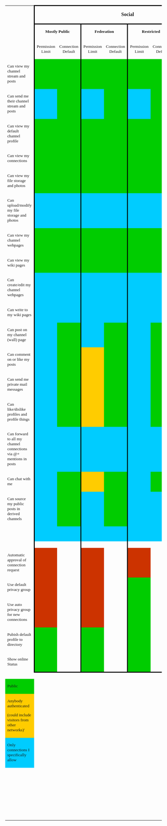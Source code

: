<?xml version="1.0" encoding="UTF-8"?>


<html xmlns="http://www.w3.org/1999/xhtml"><!--This file was converted to xhtml by LibreOffice - see http://cgit.freedesktop.org/libreoffice/core/tree/filter/source/xslt for the code.--><head profile="http://dublincore.org/documents/dcmi-terms/"><meta http-equiv="Content-Type" content="application/xhtml+xml; charset=utf-8"/><title xml:lang="en-US">- no title specified</title><meta name="DCTERMS.title" content="" xml:lang="en-US"/><meta name="DCTERMS.language" content="en-US" scheme="DCTERMS.RFC4646"/><meta name="DCTERMS.source" content="http://xml.openoffice.org/odf2xhtml"/><meta name="DCTERMS.creator" content="Thorsten Schmidt"/><meta name="DCTERMS.issued" content="2018-05-19T15:37:11.683704600" scheme="DCTERMS.W3CDTF"/><meta name="DCTERMS.contributor" content="Thorsten Schmidt"/><meta name="DCTERMS.modified" content="2018-05-27T21:21:01.582168073" scheme="DCTERMS.W3CDTF"/><meta name="DCTERMS.provenance" content="" xml:lang="en-US"/><meta name="DCTERMS.subject" content="," xml:lang="en-US"/><link rel="schema.DC" href="http://purl.org/dc/elements/1.1/" hreflang="en"/><link rel="schema.DCTERMS" href="http://purl.org/dc/terms/" hreflang="en"/><link rel="schema.DCTYPE" href="http://purl.org/dc/dcmitype/" hreflang="en"/><link rel="schema.DCAM" href="http://purl.org/dc/dcam/" hreflang="en"/><style type="text/css">
    @page {  }
    table { border-collapse:collapse; border-spacing:0; empty-cells:show }
    td, th { vertical-align:top; font-size:10pt;}
    h1, h2, h3, h4, h5, h6 { clear:both;}
    ol, ul { margin:0; padding:0;}
    li { list-style: none; margin:0; padding:0;}
    /* "li span.odfLiEnd" - IE 7 issue*/
    li span. { clear: both; line-height:0; width:0; height:0; margin:0; padding:0; }
    span.footnodeNumber { padding-right:1em; }
    span.annotation_style_by_filter { font-size:95%; font-family:Arial; background-color:#fff000;  margin:0; border:0; padding:0;  }
    span.heading_numbering { margin-right: 0.8rem; }* { margin:0;}
    .ta1 { writing-mode:lr-tb; }
    .Default { font-family:Liberation Sans; }
    .ce105 { font-family:Droid Sans; border-bottom-width:NaNcm; border-bottom-style:solid; border-bottom-color:#000000; border-left-style:none; border-right-width:NaNcm; border-right-style:solid; border-right-color:#000000; border-top-style:none; text-align:center ! important; margin-left:0mm; font-size:10pt; }
    .ce106 { font-family:Droid Sans; border-width:NaNcm; border-style:solid; border-color:#000000; vertical-align:middle; text-align:center ! important; margin-left:0mm; font-size:12pt; font-weight:bold; }
    .ce109 { font-family:Droid Sans; border-bottom-style:none; border-left-width:NaNcm; border-left-style:solid; border-left-color:#000000; border-right-style:none; border-top-style:none; text-align:center ! important; margin-left:0mm; font-size:10pt; }
    .ce114 { font-family:Droid Sans; border-bottom-style:none; background-color:#cc3300; border-left-width:NaNcm; border-left-style:solid; border-left-color:#000000; border-right-style:none; border-top-style:none; text-align:center ! important; margin-left:0mm; color:#000000; font-size:10pt; }
    .ce115 { font-family:Droid Sans; border-bottom-style:none; background-color:#00cc00; border-left-width:NaNcm; border-left-style:solid; border-left-color:#000000; border-right-style:none; border-top-style:none; font-size:10pt; font-style:normal; text-shadow:none; text-decoration:none ! important; font-weight:normal; }
    .ce116 { font-family:Droid Sans; border-bottom-width:NaNcm; border-bottom-style:solid; border-bottom-color:#000000; background-color:#00cc00; border-left-width:NaNcm; border-left-style:solid; border-left-color:#000000; border-right-style:none; border-top-style:none; font-size:10pt; font-style:normal; text-shadow:none; text-decoration:none ! important; font-weight:normal; }
    .ce136 { font-family:Droid Sans; border-bottom-style:none; border-left-style:none; border-right-width:NaNcm; border-right-style:solid; border-right-color:#000000; border-top-style:none; text-align:center ! important; margin-left:0mm; font-size:10pt; }
    .ce137 { font-family:Droid Sans; border-bottom-style:none; background-color:#00cc00; border-left-style:none; border-right-width:NaNcm; border-right-style:solid; border-right-color:#000000; border-top-style:none; font-size:10pt; font-style:normal; text-shadow:none; text-decoration:none ! important; font-weight:normal; }
    .ce138 { font-family:Droid Sans; border-bottom-style:none; background-color:#ffcc00; border-left-width:NaNcm; border-left-style:solid; border-left-color:#000000; border-right-style:none; border-top-style:none; font-size:10pt; font-style:normal; text-shadow:none; text-decoration:none ! important; font-weight:normal; }
    .ce152 { font-family:Droid Sans; background-color:#00ccff; border-style:none; text-align:center ! important; margin-left:0mm; font-size:10pt; font-style:normal; text-shadow:none; text-decoration:none ! important; font-weight:normal; }
    .ce174 { font-family:Droid Sans; border-bottom-width:NaNcm; border-bottom-style:solid; border-bottom-color:#000000; background-color:#cc3300; border-left-width:NaNcm; border-left-style:solid; border-left-color:#000000; border-right-style:none; border-top-style:none; text-align:center ! important; margin-left:0mm; color:#000000; font-size:10pt; }
    .ce2 { font-family:Droid Sans; font-size:10pt; }
    .ce25 { font-family:Droid Sans; font-size:10pt; }
    .ce26 { font-family:Droid Sans; font-size:10pt; font-style:normal; text-shadow:none; text-decoration:none ! important; font-weight:normal; }
    .ce27 { font-family:Droid Sans; background-color:#00cc00; font-size:10pt; font-style:normal; text-shadow:none; text-decoration:none ! important; font-weight:normal; }
    .ce28 { font-family:Droid Sans; background-color:#ffcc00; font-size:10pt; font-style:normal; text-shadow:none; text-decoration:none ! important; font-weight:normal; }
    .ce29 { font-family:Droid Sans; background-color:#00ccff; font-size:10pt; font-style:normal; text-shadow:none; text-decoration:none ! important; font-weight:normal; }
    .ce31 { font-family:Droid Sans; border-bottom-style:none; border-left-width:NaNcm; border-left-style:solid; border-left-color:#000000; border-right-width:NaNcm; border-right-style:solid; border-right-color:#000000; border-top-width:NaNcm; border-top-style:solid; border-top-color:#000000; vertical-align:middle; text-align:center ! important; margin-left:0mm; font-size:10pt; font-weight:bold; }
    .ce32 { font-family:Droid Sans; border-bottom-style:none; border-left-width:NaNcm; border-left-style:solid; border-left-color:#000000; border-right-style:none; border-top-style:none; text-align:center ! important; margin-left:0mm; font-size:10pt; }
    .ce34 { font-family:Droid Sans; border-bottom-style:none; background-color:#00ccff; border-left-width:NaNcm; border-left-style:solid; border-left-color:#000000; border-right-style:none; border-top-style:none; text-align:center ! important; margin-left:0mm; font-size:10pt; font-style:normal; text-shadow:none; text-decoration:none ! important; font-weight:normal; }
    .ce42 { font-family:Droid Sans; text-align:center ! important; margin-left:0mm; font-size:10pt; }
    .ce43 { font-family:Droid Sans; border-bottom-style:none; border-left-style:none; border-right-width:NaNcm; border-right-style:solid; border-right-color:#000000; border-top-width:NaNcm; border-top-style:solid; border-top-color:#000000; text-align:center ! important; margin-left:0mm; font-size:12pt; font-weight:bold; }
    .ce44 { font-family:Droid Sans; border-bottom-style:none; border-left-style:none; border-right-width:NaNcm; border-right-style:solid; border-right-color:#000000; border-top-width:NaNcm; border-top-style:solid; border-top-color:#000000; text-align:center ! important; margin-left:0mm; font-size:10pt; font-weight:bold; }
    .ce45 { font-family:Droid Sans; border-bottom-style:none; border-left-style:none; border-right-width:NaNcm; border-right-style:solid; border-right-color:#000000; border-top-style:none; text-align:center ! important; margin-left:0mm; font-size:10pt; }
    .ce48 { font-family:Droid Sans; border-bottom-style:none; background-color:transparent; border-left-style:none; border-right-width:NaNcm; border-right-style:solid; border-right-color:#000000; border-top-style:none; text-align:center ! important; margin-left:0mm; color:#000000; font-size:10pt; }
    .ce49 { font-family:Droid Sans; border-bottom-width:NaNcm; border-bottom-style:solid; border-bottom-color:#000000; background-color:transparent; border-left-style:none; border-right-width:NaNcm; border-right-style:solid; border-right-color:#000000; border-top-style:none; text-align:center ! important; margin-left:0mm; color:#000000; font-size:10pt; }
    .ce50 { font-family:Droid Sans; vertical-align:middle; text-align:center ! important; margin-left:0mm; font-size:12pt; font-weight:bold; }
    .ce57 { font-family:Droid Sans; text-align:center ! important; margin-left:0mm; font-size:12pt; font-weight:bold; }
    .co1 { width:86.87mm; }
    .co2 { width:20mm; }
    .co3 { width:22.58mm; }
    .ro1 { height:5.29mm; }
    .ro2 { height:4.52mm; }
    .ro3 { height:4.8mm; }
    .ro4 { height:5.56mm; }
    .ro5 { height:9.14mm; }
    .ro6 { height:8.47mm; }
    /* ODF styles with no properties representable as CSS */
     { }
    </style></head><body dir="ltr"><table border="0" cellspacing="0" cellpadding="0" class="ta1"><colgroup><col width="380"/><col width="87"/><col width="87"/><col width="87"/><col width="87"/><col width="87"/><col width="87"/><col width="87"/><col width="87"/><col width="87"/><col width="87"/><col width="87"/><col width="87"/><col width="87"/><col width="87"/><col width="87"/><col width="87"/><col width="87"/><col width="87"/><col width="87"/><col width="87"/><col width="87"/><col width="87"/><col width="99"/></colgroup><tr class="ro1"><td style="text-align:left;width:86.87mm; " class="ce25"> </td><td colspan="8" style="text-align:left;width:20mm; " class="ce106"><p>Social</p></td><td colspan="6" style="text-align:left;width:20mm; " class="ce106"><p>Forum</p></td><td colspan="4" style="text-align:left;width:20mm; " class="ce106"><p>Feed</p></td><td colspan="4" style="text-align:left;width:20mm; " class="ce106"><p>Special</p></td><td style="text-align:left;width:22.58mm; " class="ce25"> </td></tr><tr class="ro2"><td style="text-align:left;width:86.87mm; " class="ce25"> </td><td colspan="2" style="text-align:left;width:20mm; " class="ce31"><p>Mostly Public</p></td><td colspan="2" style="text-align:left;width:20mm; " class="ce31"><p>Federation</p></td><td colspan="2" style="text-align:left;width:20mm; " class="ce31"><p>Restricted</p></td><td colspan="2" style="text-align:left;width:20mm; " class="ce31"><p>Private</p></td><td colspan="2" style="text-align:left;width:20mm; " class="ce31"><p>Mostly Public</p></td><td colspan="2" style="text-align:left;width:20mm; " class="ce31"><p>Restricted</p></td><td colspan="2" style="text-align:left;width:20mm; " class="ce31"><p>Private</p></td><td colspan="2" style="text-align:left;width:20mm; " class="ce31"><p>Public</p></td><td colspan="2" style="text-align:left;width:20mm; " class="ce31"><p>Restricted</p></td><td colspan="2" style="text-align:left;width:20mm; " class="ce31"><p>Celebrity/Soapbox</p></td><td colspan="2" style="text-align:left;width:20mm; " class="ce31"><p>Group Repository</p></td><td style="text-align:left;width:22.58mm; " class="ce25"> </td></tr><tr class="ro2"><td style="text-align:left;width:86.87mm; " class="ce2"> </td><td style="text-align:left;width:20mm; " class="ce109"><p>Permission Limit</p></td><td style="text-align:left;width:20mm; " class="ce136"><p>Connection Default</p></td><td style="text-align:left;width:20mm; " class="ce109"><p>Permission Limit</p></td><td style="text-align:left;width:20mm; " class="ce136"><p>Connection Default</p></td><td style="text-align:left;width:20mm; " class="ce109"><p>Permission Limit</p></td><td style="text-align:left;width:20mm; " class="ce136"><p>Connection Default</p></td><td style="text-align:left;width:20mm; " class="ce109"><p>Permission Limit</p></td><td style="text-align:left;width:20mm; " class="ce136"><p>Connection Default</p></td><td style="text-align:left;width:20mm; " class="ce109"><p>Permission Limit</p></td><td style="text-align:left;width:20mm; " class="ce136"><p>Connection Default</p></td><td style="text-align:left;width:20mm; " class="ce109"><p>Permission Limit</p></td><td style="text-align:left;width:20mm; " class="ce136"><p>Connection Default</p></td><td style="text-align:left;width:20mm; " class="ce109"><p>Permission Limit</p></td><td style="text-align:left;width:20mm; " class="ce136"><p>Connection Default</p></td><td style="text-align:left;width:20mm; " class="ce109"><p>Permission Limit</p></td><td style="text-align:left;width:20mm; " class="ce136"><p>Connection Default</p></td><td style="text-align:left;width:20mm; " class="ce109"><p>Permission Limit</p></td><td style="text-align:left;width:20mm; " class="ce136"><p>Connection Default</p></td><td style="text-align:left;width:20mm; " class="ce109"><p>Permission Limit</p></td><td style="text-align:left;width:20mm; " class="ce136"><p>Connection Default</p></td><td style="text-align:left;width:20mm; " class="ce109"><p>Permission Limit</p></td><td style="text-align:left;width:20mm; " class="ce136"><p>Connection Default</p></td><td style="text-align:left;width:22.58mm; " class="ce2"> </td></tr><tr class="ro2"><td style="text-align:left;width:86.87mm; " class="ce26"><p>Can view my channel stream and posts</p></td><td style="text-align:left;width:20mm; " class="ce115"> </td><td style="text-align:left;width:20mm; " class="ce137"> </td><td style="text-align:left;width:20mm; " class="ce115"> </td><td style="text-align:left;width:20mm; " class="ce137"> </td><td style="text-align:left;width:20mm; " class="ce115"> </td><td style="text-align:left;width:20mm; " class="ce137"> </td><td style="text-align:left;width:20mm; " class="ce115"> </td><td style="text-align:left;width:20mm; " class="ce137"> </td><td style="text-align:left;width:20mm; " class="ce115"> </td><td style="text-align:left;width:20mm; " class="ce137"> </td><td style="text-align:left;width:20mm; " class="ce115"> </td><td style="text-align:left;width:20mm; " class="ce137"> </td><td style="text-align:left;width:20mm; " class="ce115"> </td><td style="text-align:left;width:20mm; " class="ce137"> </td><td style="text-align:left;width:20mm; " class="ce115"> </td><td style="text-align:left;width:20mm; " class="ce137"> </td><td style="text-align:left;width:20mm; " class="ce115"> </td><td style="text-align:left;width:20mm; " class="ce137"> </td><td style="text-align:left;width:20mm; " class="ce115"> </td><td style="text-align:left;width:20mm; " class="ce137"> </td><td style="text-align:left;width:20mm; " class="ce115"> </td><td style="text-align:left;width:20mm; " class="ce137"> </td><td style="text-align:left;width:22.58mm; " class="ce25"> </td></tr><tr class="ro3"><td style="text-align:left;width:86.87mm; " class="ce26"><p>Can send me their channel stream and posts</p></td><td style="text-align:left;width:20mm; " class="ce34"> </td><td style="text-align:left;width:20mm; " class="ce137"> </td><td style="text-align:left;width:20mm; " class="ce34"> </td><td style="text-align:left;width:20mm; " class="ce137"> </td><td style="text-align:left;width:20mm; " class="ce34"> </td><td style="text-align:left;width:20mm; " class="ce137"> </td><td style="text-align:left;width:20mm; " class="ce34"> </td><td style="text-align:left;width:20mm; " class="ce137"> </td><td style="text-align:left;width:20mm; " class="ce34"> </td><td style="text-align:left;width:20mm; " class="ce152"> </td><td style="text-align:left;width:20mm; " class="ce34"> </td><td style="text-align:left;width:20mm; " class="ce152"> </td><td style="text-align:left;width:20mm; " class="ce34"> </td><td style="text-align:left;width:20mm; " class="ce152"> </td><td style="text-align:left;width:20mm; " class="ce34"> </td><td style="text-align:left;width:20mm; " class="ce137"> </td><td style="text-align:left;width:20mm; " class="ce34"> </td><td style="text-align:left;width:20mm; " class="ce137"> </td><td style="text-align:left;width:20mm; " class="ce34"> </td><td style="text-align:left;width:20mm; " class="ce152"> </td><td style="text-align:left;width:20mm; " class="ce34"> </td><td style="text-align:left;width:20mm; " class="ce152"> </td><td style="text-align:left;width:22.58mm; " class="ce25"> </td></tr><tr class="ro3"><td style="text-align:left;width:86.87mm; " class="ce26"><p>Can view my default channel profile</p></td><td style="text-align:left;width:20mm; " class="ce115"> </td><td style="text-align:left;width:20mm; " class="ce137"> </td><td style="text-align:left;width:20mm; " class="ce115"> </td><td style="text-align:left;width:20mm; " class="ce137"> </td><td style="text-align:left;width:20mm; " class="ce115"> </td><td style="text-align:left;width:20mm; " class="ce137"> </td><td style="text-align:left;width:20mm; " class="ce115"> </td><td style="text-align:left;width:20mm; " class="ce137"> </td><td style="text-align:left;width:20mm; " class="ce115"> </td><td style="text-align:left;width:20mm; " class="ce137"> </td><td style="text-align:left;width:20mm; " class="ce115"> </td><td style="text-align:left;width:20mm; " class="ce137"> </td><td style="text-align:left;width:20mm; " class="ce34"> </td><td style="text-align:left;width:20mm; " class="ce137"> </td><td style="text-align:left;width:20mm; " class="ce115"> </td><td style="text-align:left;width:20mm; " class="ce137"> </td><td style="text-align:left;width:20mm; " class="ce115"> </td><td style="text-align:left;width:20mm; " class="ce137"> </td><td style="text-align:left;width:20mm; " class="ce115"> </td><td style="text-align:left;width:20mm; " class="ce137"> </td><td style="text-align:left;width:20mm; " class="ce115"> </td><td style="text-align:left;width:20mm; " class="ce137"> </td><td style="text-align:left;width:22.58mm; " class="ce25"> </td></tr><tr class="ro3"><td style="text-align:left;width:86.87mm; " class="ce26"><p>Can view my connections</p></td><td style="text-align:left;width:20mm; " class="ce115"> </td><td style="text-align:left;width:20mm; " class="ce137"> </td><td style="text-align:left;width:20mm; " class="ce115"> </td><td style="text-align:left;width:20mm; " class="ce137"> </td><td style="text-align:left;width:20mm; " class="ce115"> </td><td style="text-align:left;width:20mm; " class="ce137"> </td><td style="text-align:left;width:20mm; " class="ce34"> </td><td style="text-align:left;width:20mm; " class="ce137"> </td><td style="text-align:left;width:20mm; " class="ce115"> </td><td style="text-align:left;width:20mm; " class="ce137"> </td><td style="text-align:left;width:20mm; " class="ce115"> </td><td style="text-align:left;width:20mm; " class="ce137"> </td><td style="text-align:left;width:20mm; " class="ce34"> </td><td style="text-align:left;width:20mm; " class="ce137"> </td><td style="text-align:left;width:20mm; " class="ce115"> </td><td style="text-align:left;width:20mm; " class="ce137"> </td><td style="text-align:left;width:20mm; " class="ce115"> </td><td style="text-align:left;width:20mm; " class="ce137"> </td><td style="text-align:left;width:20mm; " class="ce115"> </td><td style="text-align:left;width:20mm; " class="ce137"> </td><td style="text-align:left;width:20mm; " class="ce115"> </td><td style="text-align:left;width:20mm; " class="ce137"> </td><td style="text-align:left;width:22.58mm; " class="ce25"> </td></tr><tr class="ro3"><td style="text-align:left;width:86.87mm; " class="ce26"><p>Can view my file storage and photos</p></td><td style="text-align:left;width:20mm; " class="ce115"> </td><td style="text-align:left;width:20mm; " class="ce137"> </td><td style="text-align:left;width:20mm; " class="ce115"> </td><td style="text-align:left;width:20mm; " class="ce137"> </td><td style="text-align:left;width:20mm; " class="ce115"> </td><td style="text-align:left;width:20mm; " class="ce137"> </td><td style="text-align:left;width:20mm; " class="ce34"> </td><td style="text-align:left;width:20mm; " class="ce137"> </td><td style="text-align:left;width:20mm; " class="ce115"> </td><td style="text-align:left;width:20mm; " class="ce137"> </td><td style="text-align:left;width:20mm; " class="ce115"> </td><td style="text-align:left;width:20mm; " class="ce137"> </td><td style="text-align:left;width:20mm; " class="ce34"> </td><td style="text-align:left;width:20mm; " class="ce137"> </td><td style="text-align:left;width:20mm; " class="ce115"> </td><td style="text-align:left;width:20mm; " class="ce137"> </td><td style="text-align:left;width:20mm; " class="ce115"> </td><td style="text-align:left;width:20mm; " class="ce137"> </td><td style="text-align:left;width:20mm; " class="ce115"> </td><td style="text-align:left;width:20mm; " class="ce137"> </td><td style="text-align:left;width:20mm; " class="ce115"> </td><td style="text-align:left;width:20mm; " class="ce137"> </td><td style="text-align:left;width:22.58mm; " class="ce25"> </td></tr><tr class="ro3"><td style="text-align:left;width:86.87mm; " class="ce26"><p>Can upload/modify my file storage and photos</p></td><td style="text-align:left;width:20mm; " class="ce34"> </td><td style="text-align:left;width:20mm; " class="ce152"> </td><td style="text-align:left;width:20mm; " class="ce34"> </td><td style="text-align:left;width:20mm; " class="ce152"> </td><td style="text-align:left;width:20mm; " class="ce34"> </td><td style="text-align:left;width:20mm; " class="ce152"> </td><td style="text-align:left;width:20mm; " class="ce34"> </td><td style="text-align:left;width:20mm; " class="ce152"> </td><td style="text-align:left;width:20mm; " class="ce34"> </td><td style="text-align:left;width:20mm; " class="ce152"> </td><td style="text-align:left;width:20mm; " class="ce34"> </td><td style="text-align:left;width:20mm; " class="ce152"> </td><td style="text-align:left;width:20mm; " class="ce34"> </td><td style="text-align:left;width:20mm; " class="ce137"> </td><td style="text-align:left;width:20mm; " class="ce34"> </td><td style="text-align:left;width:20mm; " class="ce152"> </td><td style="text-align:left;width:20mm; " class="ce34"> </td><td style="text-align:left;width:20mm; " class="ce152"> </td><td style="text-align:left;width:20mm; " class="ce34"> </td><td style="text-align:left;width:20mm; " class="ce152"> </td><td style="text-align:left;width:20mm; " class="ce34"> </td><td style="text-align:left;width:20mm; " class="ce152"> </td><td style="text-align:left;width:22.58mm; " class="ce25"> </td></tr><tr class="ro3"><td style="text-align:left;width:86.87mm; " class="ce26"><p>Can view my channel webpages</p></td><td style="text-align:left;width:20mm; " class="ce115"> </td><td style="text-align:left;width:20mm; " class="ce137"> </td><td style="text-align:left;width:20mm; " class="ce115"> </td><td style="text-align:left;width:20mm; " class="ce137"> </td><td style="text-align:left;width:20mm; " class="ce115"> </td><td style="text-align:left;width:20mm; " class="ce137"> </td><td style="text-align:left;width:20mm; " class="ce115"> </td><td style="text-align:left;width:20mm; " class="ce137"> </td><td style="text-align:left;width:20mm; " class="ce115"> </td><td style="text-align:left;width:20mm; " class="ce137"> </td><td style="text-align:left;width:20mm; " class="ce115"> </td><td style="text-align:left;width:20mm; " class="ce137"> </td><td style="text-align:left;width:20mm; " class="ce34"> </td><td style="text-align:left;width:20mm; " class="ce137"> </td><td style="text-align:left;width:20mm; " class="ce115"> </td><td style="text-align:left;width:20mm; " class="ce137"> </td><td style="text-align:left;width:20mm; " class="ce115"> </td><td style="text-align:left;width:20mm; " class="ce137"> </td><td style="text-align:left;width:20mm; " class="ce115"> </td><td style="text-align:left;width:20mm; " class="ce137"> </td><td style="text-align:left;width:20mm; " class="ce115"> </td><td style="text-align:left;width:20mm; " class="ce137"> </td><td style="text-align:left;width:22.58mm; " class="ce25"> </td></tr><tr class="ro3"><td style="text-align:left;width:86.87mm; " class="ce26"><p>Can view my wiki pages</p></td><td style="text-align:left;width:20mm; " class="ce115"> </td><td style="text-align:left;width:20mm; " class="ce137"> </td><td style="text-align:left;width:20mm; " class="ce115"> </td><td style="text-align:left;width:20mm; " class="ce137"> </td><td style="text-align:left;width:20mm; " class="ce115"> </td><td style="text-align:left;width:20mm; " class="ce137"> </td><td style="text-align:left;width:20mm; " class="ce115"> </td><td style="text-align:left;width:20mm; " class="ce137"> </td><td style="text-align:left;width:20mm; " class="ce115"> </td><td style="text-align:left;width:20mm; " class="ce137"> </td><td style="text-align:left;width:20mm; " class="ce115"> </td><td style="text-align:left;width:20mm; " class="ce137"> </td><td style="text-align:left;width:20mm; " class="ce34"> </td><td style="text-align:left;width:20mm; " class="ce137"> </td><td style="text-align:left;width:20mm; " class="ce115"> </td><td style="text-align:left;width:20mm; " class="ce137"> </td><td style="text-align:left;width:20mm; " class="ce115"> </td><td style="text-align:left;width:20mm; " class="ce137"> </td><td style="text-align:left;width:20mm; " class="ce115"> </td><td style="text-align:left;width:20mm; " class="ce137"> </td><td style="text-align:left;width:20mm; " class="ce115"> </td><td style="text-align:left;width:20mm; " class="ce137"> </td><td style="text-align:left;width:22.58mm; " class="ce25"> </td></tr><tr class="ro3"><td style="text-align:left;width:86.87mm; " class="ce26"><p>Can create/edit my channel webpages</p></td><td style="text-align:left;width:20mm; " class="ce34"> </td><td style="text-align:left;width:20mm; " class="ce152"> </td><td style="text-align:left;width:20mm; " class="ce34"> </td><td style="text-align:left;width:20mm; " class="ce152"> </td><td style="text-align:left;width:20mm; " class="ce34"> </td><td style="text-align:left;width:20mm; " class="ce152"> </td><td style="text-align:left;width:20mm; " class="ce34"> </td><td style="text-align:left;width:20mm; " class="ce152"> </td><td style="text-align:left;width:20mm; " class="ce34"> </td><td style="text-align:left;width:20mm; " class="ce152"> </td><td style="text-align:left;width:20mm; " class="ce34"> </td><td style="text-align:left;width:20mm; " class="ce152"> </td><td style="text-align:left;width:20mm; " class="ce34"> </td><td style="text-align:left;width:20mm; " class="ce152"> </td><td style="text-align:left;width:20mm; " class="ce34"> </td><td style="text-align:left;width:20mm; " class="ce152"> </td><td style="text-align:left;width:20mm; " class="ce34"> </td><td style="text-align:left;width:20mm; " class="ce152"> </td><td style="text-align:left;width:20mm; " class="ce34"> </td><td style="text-align:left;width:20mm; " class="ce152"> </td><td style="text-align:left;width:20mm; " class="ce34"> </td><td style="text-align:left;width:20mm; " class="ce137"> </td><td style="text-align:left;width:22.58mm; " class="ce25"> </td></tr><tr class="ro3"><td style="text-align:left;width:86.87mm; " class="ce26"><p>Can write to my wiki pages</p></td><td style="text-align:left;width:20mm; " class="ce34"> </td><td style="text-align:left;width:20mm; " class="ce152"> </td><td style="text-align:left;width:20mm; " class="ce34"> </td><td style="text-align:left;width:20mm; " class="ce152"> </td><td style="text-align:left;width:20mm; " class="ce34"> </td><td style="text-align:left;width:20mm; " class="ce152"> </td><td style="text-align:left;width:20mm; " class="ce34"> </td><td style="text-align:left;width:20mm; " class="ce152"> </td><td style="text-align:left;width:20mm; " class="ce34"> </td><td style="text-align:left;width:20mm; " class="ce152"> </td><td style="text-align:left;width:20mm; " class="ce34"> </td><td style="text-align:left;width:20mm; " class="ce152"> </td><td style="text-align:left;width:20mm; " class="ce34"> </td><td style="text-align:left;width:20mm; " class="ce152"> </td><td style="text-align:left;width:20mm; " class="ce34"> </td><td style="text-align:left;width:20mm; " class="ce152"> </td><td style="text-align:left;width:20mm; " class="ce34"> </td><td style="text-align:left;width:20mm; " class="ce152"> </td><td style="text-align:left;width:20mm; " class="ce34"> </td><td style="text-align:left;width:20mm; " class="ce152"> </td><td style="text-align:left;width:20mm; " class="ce34"> </td><td style="text-align:left;width:20mm; " class="ce137"> </td><td style="text-align:left;width:22.58mm; " class="ce25"> </td></tr><tr class="ro3"><td style="text-align:left;width:86.87mm; " class="ce26"><p>Can post on my channel (wall) page</p></td><td style="text-align:left;width:20mm; " class="ce34"> </td><td style="text-align:left;width:20mm; " class="ce137"> </td><td style="text-align:left;width:20mm; " class="ce34"> </td><td style="text-align:left;width:20mm; " class="ce137"> </td><td style="text-align:left;width:20mm; " class="ce34"> </td><td style="text-align:left;width:20mm; " class="ce137"> </td><td style="text-align:left;width:20mm; " class="ce34"> </td><td style="text-align:left;width:20mm; " class="ce137"> </td><td style="text-align:left;width:20mm; " class="ce34"> </td><td style="text-align:left;width:20mm; " class="ce137"> </td><td style="text-align:left;width:20mm; " class="ce34"> </td><td style="text-align:left;width:20mm; " class="ce137"> </td><td style="text-align:left;width:20mm; " class="ce34"> </td><td style="text-align:left;width:20mm; " class="ce137"> </td><td style="text-align:left;width:20mm; " class="ce34"> </td><td style="text-align:left;width:20mm; " class="ce137"> </td><td style="text-align:left;width:20mm; " class="ce34"> </td><td style="text-align:left;width:20mm; " class="ce137"> </td><td style="text-align:left;width:20mm; " class="ce34"> </td><td style="text-align:left;width:20mm; " class="ce152"> </td><td style="text-align:left;width:20mm; " class="ce34"> </td><td style="text-align:left;width:20mm; " class="ce137"> </td><td style="text-align:left;width:22.58mm; " class="ce25"> </td></tr><tr class="ro4"><td style="text-align:left;width:86.87mm; " class="ce26"><p>Can comment on or like my posts</p></td><td style="text-align:left;width:20mm; " class="ce34"> </td><td style="text-align:left;width:20mm; " class="ce137"> </td><td style="text-align:left;width:20mm; " class="ce138"> </td><td style="text-align:left;width:20mm; " class="ce137"> </td><td style="text-align:left;width:20mm; " class="ce34"> </td><td style="text-align:left;width:20mm; " class="ce137"> </td><td style="text-align:left;width:20mm; " class="ce34"> </td><td style="text-align:left;width:20mm; " class="ce137"> </td><td style="text-align:left;width:20mm; " class="ce34"> </td><td style="text-align:left;width:20mm; " class="ce137"> </td><td style="text-align:left;width:20mm; " class="ce34"> </td><td style="text-align:left;width:20mm; " class="ce137"> </td><td style="text-align:left;width:20mm; " class="ce34"> </td><td style="text-align:left;width:20mm; " class="ce137"> </td><td style="text-align:left;width:20mm; " class="ce34"> </td><td style="text-align:left;width:20mm; " class="ce137"> </td><td style="text-align:left;width:20mm; " class="ce34"> </td><td style="text-align:left;width:20mm; " class="ce137"> </td><td style="text-align:left;width:20mm; " class="ce34"> </td><td style="text-align:left;width:20mm; " class="ce152"> </td><td style="text-align:left;width:20mm; " class="ce34"> </td><td style="text-align:left;width:20mm; " class="ce137"> </td><td style="text-align:left;width:22.58mm; " class="ce25"> </td></tr><tr class="ro3"><td style="text-align:left;width:86.87mm; " class="ce26"><p>Can send me private mail messages</p></td><td style="text-align:left;width:20mm; " class="ce34"> </td><td style="text-align:left;width:20mm; " class="ce137"> </td><td style="text-align:left;width:20mm; " class="ce138"> </td><td style="text-align:left;width:20mm; " class="ce137"> </td><td style="text-align:left;width:20mm; " class="ce34"> </td><td style="text-align:left;width:20mm; " class="ce137"> </td><td style="text-align:left;width:20mm; " class="ce34"> </td><td style="text-align:left;width:20mm; " class="ce137"> </td><td style="text-align:left;width:20mm; " class="ce34"> </td><td style="text-align:left;width:20mm; " class="ce137"> </td><td style="text-align:left;width:20mm; " class="ce34"> </td><td style="text-align:left;width:20mm; " class="ce137"> </td><td style="text-align:left;width:20mm; " class="ce34"> </td><td style="text-align:left;width:20mm; " class="ce137"> </td><td style="text-align:left;width:20mm; " class="ce34"> </td><td style="text-align:left;width:20mm; " class="ce137"> </td><td style="text-align:left;width:20mm; " class="ce34"> </td><td style="text-align:left;width:20mm; " class="ce137"> </td><td style="text-align:left;width:20mm; " class="ce34"> </td><td style="text-align:left;width:20mm; " class="ce152"> </td><td style="text-align:left;width:20mm; " class="ce34"> </td><td style="text-align:left;width:20mm; " class="ce137"> </td><td style="text-align:left;width:22.58mm; " class="ce25"> </td></tr><tr class="ro3"><td style="text-align:left;width:86.87mm; " class="ce26"><p>Can like/dislike profiles and profile things</p></td><td style="text-align:left;width:20mm; " class="ce34"> </td><td style="text-align:left;width:20mm; " class="ce137"> </td><td style="text-align:left;width:20mm; " class="ce138"> </td><td style="text-align:left;width:20mm; " class="ce137"> </td><td style="text-align:left;width:20mm; " class="ce34"> </td><td style="text-align:left;width:20mm; " class="ce137"> </td><td style="text-align:left;width:20mm; " class="ce34"> </td><td style="text-align:left;width:20mm; " class="ce137"> </td><td style="text-align:left;width:20mm; " class="ce34"> </td><td style="text-align:left;width:20mm; " class="ce137"> </td><td style="text-align:left;width:20mm; " class="ce34"> </td><td style="text-align:left;width:20mm; " class="ce137"> </td><td style="text-align:left;width:20mm; " class="ce34"> </td><td style="text-align:left;width:20mm; " class="ce137"> </td><td style="text-align:left;width:20mm; " class="ce34"> </td><td style="text-align:left;width:20mm; " class="ce137"> </td><td style="text-align:left;width:20mm; " class="ce34"> </td><td style="text-align:left;width:20mm; " class="ce137"> </td><td style="text-align:left;width:20mm; " class="ce34"> </td><td style="text-align:left;width:20mm; " class="ce137"> </td><td style="text-align:left;width:20mm; " class="ce34"> </td><td style="text-align:left;width:20mm; " class="ce137"> </td><td style="text-align:left;width:22.58mm; " class="ce25"> </td></tr><tr class="ro5"><td style="text-align:left;width:86.87mm; " class="ce26"><p>Can forward to all my channel connections via @+ mentions in posts</p></td><td style="text-align:left;width:20mm; " class="ce34"> </td><td style="text-align:left;width:20mm; " class="ce152"> </td><td style="text-align:left;width:20mm; " class="ce34"> </td><td style="text-align:left;width:20mm; " class="ce152"> </td><td style="text-align:left;width:20mm; " class="ce34"> </td><td style="text-align:left;width:20mm; " class="ce152"> </td><td style="text-align:left;width:20mm; " class="ce34"> </td><td style="text-align:left;width:20mm; " class="ce152"> </td><td style="text-align:left;width:20mm; " class="ce34"> </td><td style="text-align:left;width:20mm; " class="ce137"> </td><td style="text-align:left;width:20mm; " class="ce34"> </td><td style="text-align:left;width:20mm; " class="ce137"> </td><td style="text-align:left;width:20mm; " class="ce34"> </td><td style="text-align:left;width:20mm; " class="ce152"> </td><td style="text-align:left;width:20mm; " class="ce34"> </td><td style="text-align:left;width:20mm; " class="ce152"> </td><td style="text-align:left;width:20mm; " class="ce34"> </td><td style="text-align:left;width:20mm; " class="ce152"> </td><td style="text-align:left;width:20mm; " class="ce34"> </td><td style="text-align:left;width:20mm; " class="ce152"> </td><td style="text-align:left;width:20mm; " class="ce34"> </td><td style="text-align:left;width:20mm; " class="ce137"> </td><td style="text-align:left;width:22.58mm; " class="ce25"> </td></tr><tr class="ro3"><td style="text-align:left;width:86.87mm; " class="ce26"><p>Can chat with me</p></td><td style="text-align:left;width:20mm; " class="ce34"> </td><td style="text-align:left;width:20mm; " class="ce137"> </td><td style="text-align:left;width:20mm; " class="ce138"> </td><td style="text-align:left;width:20mm; " class="ce137"> </td><td style="text-align:left;width:20mm; " class="ce34"> </td><td style="text-align:left;width:20mm; " class="ce137"> </td><td style="text-align:left;width:20mm; " class="ce34"> </td><td style="text-align:left;width:20mm; " class="ce152"> </td><td style="text-align:left;width:20mm; " class="ce34"> </td><td style="text-align:left;width:20mm; " class="ce137"> </td><td style="text-align:left;width:20mm; " class="ce34"> </td><td style="text-align:left;width:20mm; " class="ce137"> </td><td style="text-align:left;width:20mm; " class="ce34"> </td><td style="text-align:left;width:20mm; " class="ce137"> </td><td style="text-align:left;width:20mm; " class="ce34"> </td><td style="text-align:left;width:20mm; " class="ce152"> </td><td style="text-align:left;width:20mm; " class="ce34"> </td><td style="text-align:left;width:20mm; " class="ce152"> </td><td style="text-align:left;width:20mm; " class="ce34"> </td><td style="text-align:left;width:20mm; " class="ce152"> </td><td style="text-align:left;width:20mm; " class="ce34"> </td><td style="text-align:left;width:20mm; " class="ce137"> </td><td style="text-align:left;width:22.58mm; " class="ce25"> </td></tr><tr class="ro3"><td style="text-align:left;width:86.87mm; " class="ce26"><p>Can source my public posts in derived channels</p></td><td style="text-align:left;width:20mm; " class="ce34"> </td><td style="text-align:left;width:20mm; " class="ce137"> </td><td style="text-align:left;width:20mm; " class="ce34"> </td><td style="text-align:left;width:20mm; " class="ce137"> </td><td style="text-align:left;width:20mm; " class="ce34"> </td><td style="text-align:left;width:20mm; " class="ce152"> </td><td style="text-align:left;width:20mm; " class="ce34"> </td><td style="text-align:left;width:20mm; " class="ce152"> </td><td style="text-align:left;width:20mm; " class="ce34"> </td><td style="text-align:left;width:20mm; " class="ce137"> </td><td style="text-align:left;width:20mm; " class="ce34"> </td><td style="text-align:left;width:20mm; " class="ce152"> </td><td style="text-align:left;width:20mm; " class="ce34"> </td><td style="text-align:left;width:20mm; " class="ce152"> </td><td style="text-align:left;width:20mm; " class="ce34"> </td><td style="text-align:left;width:20mm; " class="ce137"> </td><td style="text-align:left;width:20mm; " class="ce34"> </td><td style="text-align:left;width:20mm; " class="ce137"> </td><td style="text-align:left;width:20mm; " class="ce34"> </td><td style="text-align:left;width:20mm; " class="ce137"> </td><td style="text-align:left;width:20mm; " class="ce34"> </td><td style="text-align:left;width:20mm; " class="ce137"> </td><td style="text-align:left;width:22.58mm; " class="ce25"> </td></tr><tr class="ro3"><td style="text-align:left;width:86.87mm; " class="ce26"><p> </p></td><td style="text-align:left;width:20mm; " class="ce34"> </td><td style="text-align:left;width:20mm; " class="ce152"> </td><td style="text-align:left;width:20mm; " class="ce34"> </td><td style="text-align:left;width:20mm; " class="ce152"> </td><td style="text-align:left;width:20mm; " class="ce34"> </td><td style="text-align:left;width:20mm; " class="ce152"> </td><td style="text-align:left;width:20mm; " class="ce34"> </td><td style="text-align:left;width:20mm; " class="ce152"> </td><td style="text-align:left;width:20mm; " class="ce34"> </td><td style="text-align:left;width:20mm; " class="ce152"> </td><td style="text-align:left;width:20mm; " class="ce34"> </td><td style="text-align:left;width:20mm; " class="ce152"> </td><td style="text-align:left;width:20mm; " class="ce34"> </td><td style="text-align:left;width:20mm; " class="ce152"> </td><td style="text-align:left;width:20mm; " class="ce34"> </td><td style="text-align:left;width:20mm; " class="ce152"> </td><td style="text-align:left;width:20mm; " class="ce34"> </td><td style="text-align:left;width:20mm; " class="ce152"> </td><td style="text-align:left;width:20mm; " class="ce34"> </td><td style="text-align:left;width:20mm; " class="ce152"> </td><td style="text-align:left;width:20mm; " class="ce34"> </td><td style="text-align:left;width:20mm; " class="ce152"> </td><td style="text-align:left;width:22.58mm; " class="ce25"> </td></tr><tr class="ro2"><td style="text-align:left;width:86.87mm; " class="ce25"> </td><td style="text-align:left;width:20mm; " class="ce32"> </td><td style="text-align:left;width:20mm; " class="ce45"> </td><td style="text-align:left;width:20mm; " class="ce32"> </td><td style="text-align:left;width:20mm; " class="ce45"> </td><td style="text-align:left;width:20mm; " class="ce32"> </td><td style="text-align:left;width:20mm; " class="ce45"> </td><td style="text-align:left;width:20mm; " class="ce32"> </td><td style="text-align:left;width:20mm; " class="ce45"> </td><td style="text-align:left;width:20mm; " class="ce32"> </td><td style="text-align:left;width:20mm; " class="ce45"> </td><td style="text-align:left;width:20mm; " class="ce32"> </td><td style="text-align:left;width:20mm; " class="ce45"> </td><td style="text-align:left;width:20mm; " class="ce32"> </td><td style="text-align:left;width:20mm; " class="ce45"> </td><td style="text-align:left;width:20mm; " class="ce32"> </td><td style="text-align:left;width:20mm; " class="ce45"> </td><td style="text-align:left;width:20mm; " class="ce32"> </td><td style="text-align:left;width:20mm; " class="ce45"> </td><td style="text-align:left;width:20mm; " class="ce32"> </td><td style="text-align:left;width:20mm; " class="ce45"> </td><td style="text-align:left;width:20mm; " class="ce32"> </td><td style="text-align:left;width:20mm; " class="ce45"> </td><td style="text-align:left;width:22.58mm; " class="ce25"> </td></tr><tr class="ro3"><td style="text-align:left;width:86.87mm; " class="ce26"><p>Automatic approval of connection request</p></td><td style="text-align:left;width:20mm; " class="ce114"> </td><td style="text-align:left;width:20mm; " class="ce48"> </td><td style="text-align:left;width:20mm; " class="ce114"> </td><td style="text-align:left;width:20mm; " class="ce48"> </td><td style="text-align:left;width:20mm; " class="ce114"> </td><td style="text-align:left;width:20mm; " class="ce48"> </td><td style="text-align:left;width:20mm; " class="ce114"> </td><td style="text-align:left;width:20mm; " class="ce48"> </td><td style="text-align:left;width:20mm; " class="ce115"> </td><td style="text-align:left;width:20mm; " class="ce48"> </td><td style="text-align:left;width:20mm; " class="ce114"> </td><td style="text-align:left;width:20mm; " class="ce48"> </td><td style="text-align:left;width:20mm; " class="ce114"> </td><td style="text-align:left;width:20mm; " class="ce48"> </td><td style="text-align:left;width:20mm; " class="ce115"> </td><td style="text-align:left;width:20mm; " class="ce48"> </td><td style="text-align:left;width:20mm; " class="ce114"> </td><td style="text-align:left;width:20mm; " class="ce48"> </td><td style="text-align:left;width:20mm; " class="ce115"> </td><td style="text-align:left;width:20mm; " class="ce48"> </td><td style="text-align:left;width:20mm; " class="ce115"> </td><td style="text-align:left;width:20mm; " class="ce45"> </td><td style="text-align:left;width:22.58mm; " class="ce25"> </td></tr><tr class="ro3"><td style="text-align:left;width:86.87mm; " class="ce26"><p>Use default privacy group</p></td><td style="text-align:left;width:20mm; " class="ce114"> </td><td style="text-align:left;width:20mm; " class="ce48"> </td><td style="text-align:left;width:20mm; " class="ce114"> </td><td style="text-align:left;width:20mm; " class="ce48"> </td><td style="text-align:left;width:20mm; " class="ce115"> </td><td style="text-align:left;width:20mm; " class="ce48"> </td><td style="text-align:left;width:20mm; " class="ce115"> </td><td style="text-align:left;width:20mm; " class="ce48"> </td><td style="text-align:left;width:20mm; " class="ce114"> </td><td style="text-align:left;width:20mm; " class="ce48"> </td><td style="text-align:left;width:20mm; " class="ce115"> </td><td style="text-align:left;width:20mm; " class="ce48"> </td><td style="text-align:left;width:20mm; " class="ce115"> </td><td style="text-align:left;width:20mm; " class="ce48"> </td><td style="text-align:left;width:20mm; " class="ce114"> </td><td style="text-align:left;width:20mm; " class="ce48"> </td><td style="text-align:left;width:20mm; " class="ce115"> </td><td style="text-align:left;width:20mm; " class="ce48"> </td><td style="text-align:left;width:20mm; " class="ce114"> </td><td style="text-align:left;width:20mm; " class="ce48"> </td><td style="text-align:left;width:20mm; " class="ce114"> </td><td style="text-align:left;width:20mm; " class="ce45"> </td><td style="text-align:left;width:22.58mm; " class="ce25"> </td></tr><tr class="ro3"><td style="text-align:left;width:86.87mm; " class="ce26"><p>Use auto privacy group for new connections</p></td><td style="text-align:left;width:20mm; " class="ce114"> </td><td style="text-align:left;width:20mm; " class="ce48"> </td><td style="text-align:left;width:20mm; " class="ce114"> </td><td style="text-align:left;width:20mm; " class="ce48"> </td><td style="text-align:left;width:20mm; " class="ce115"> </td><td style="text-align:left;width:20mm; " class="ce48"> </td><td style="text-align:left;width:20mm; " class="ce115"> </td><td style="text-align:left;width:20mm; " class="ce48"> </td><td style="text-align:left;width:20mm; " class="ce114"> </td><td style="text-align:left;width:20mm; " class="ce48"> </td><td style="text-align:left;width:20mm; " class="ce115"> </td><td style="text-align:left;width:20mm; " class="ce48"> </td><td style="text-align:left;width:20mm; " class="ce115"> </td><td style="text-align:left;width:20mm; " class="ce48"> </td><td style="text-align:left;width:20mm; " class="ce114"> </td><td style="text-align:left;width:20mm; " class="ce48"> </td><td style="text-align:left;width:20mm; " class="ce115"> </td><td style="text-align:left;width:20mm; " class="ce48"> </td><td style="text-align:left;width:20mm; " class="ce114"> </td><td style="text-align:left;width:20mm; " class="ce48"> </td><td style="text-align:left;width:20mm; " class="ce114"> </td><td style="text-align:left;width:20mm; " class="ce45"> </td><td style="text-align:left;width:22.58mm; " class="ce25"> </td></tr><tr class="ro3"><td style="text-align:left;width:86.87mm; " class="ce26"><p>Pubish default profile to directory</p></td><td style="text-align:left;width:20mm; " class="ce115"> </td><td style="text-align:left;width:20mm; " class="ce48"> </td><td style="text-align:left;width:20mm; " class="ce115"> </td><td style="text-align:left;width:20mm; " class="ce48"> </td><td style="text-align:left;width:20mm; " class="ce115"> </td><td style="text-align:left;width:20mm; " class="ce48"> </td><td style="text-align:left;width:20mm; " class="ce114"> </td><td style="text-align:left;width:20mm; " class="ce48"> </td><td style="text-align:left;width:20mm; " class="ce115"> </td><td style="text-align:left;width:20mm; " class="ce48"> </td><td style="text-align:left;width:20mm; " class="ce115"> </td><td style="text-align:left;width:20mm; " class="ce48"> </td><td style="text-align:left;width:20mm; " class="ce114"> </td><td style="text-align:left;width:20mm; " class="ce48"> </td><td style="text-align:left;width:20mm; " class="ce115"> </td><td style="text-align:left;width:20mm; " class="ce48"> </td><td style="text-align:left;width:20mm; " class="ce114"> </td><td style="text-align:left;width:20mm; " class="ce48"> </td><td style="text-align:left;width:20mm; " class="ce115"> </td><td style="text-align:left;width:20mm; " class="ce48"> </td><td style="text-align:left;width:20mm; " class="ce115"> </td><td style="text-align:left;width:20mm; " class="ce45"> </td><td style="text-align:left;width:22.58mm; " class="ce25"> </td></tr><tr class="ro3"><td style="text-align:left;width:86.87mm; " class="ce26"><p>Show online Status</p></td><td style="text-align:left;width:20mm; " class="ce116"> </td><td style="text-align:left;width:20mm; " class="ce49"> </td><td style="text-align:left;width:20mm; " class="ce116"> </td><td style="text-align:left;width:20mm; " class="ce49"> </td><td style="text-align:left;width:20mm; " class="ce116"> </td><td style="text-align:left;width:20mm; " class="ce49"> </td><td style="text-align:left;width:20mm; " class="ce174"> </td><td style="text-align:left;width:20mm; " class="ce49"> </td><td style="text-align:left;width:20mm; " class="ce174"> </td><td style="text-align:left;width:20mm; " class="ce49"> </td><td style="text-align:left;width:20mm; " class="ce174"> </td><td style="text-align:left;width:20mm; " class="ce49"> </td><td style="text-align:left;width:20mm; " class="ce174"> </td><td style="text-align:left;width:20mm; " class="ce49"> </td><td style="text-align:left;width:20mm; " class="ce174"> </td><td style="text-align:left;width:20mm; " class="ce49"> </td><td style="text-align:left;width:20mm; " class="ce174"> </td><td style="text-align:left;width:20mm; " class="ce49"> </td><td style="text-align:left;width:20mm; " class="ce174"> </td><td style="text-align:left;width:20mm; " class="ce49"> </td><td style="text-align:left;width:20mm; " class="ce174"> </td><td style="text-align:left;width:20mm; " class="ce105"> </td><td style="text-align:left;width:22.58mm; " class="ce25"> </td></tr><tr class="ro2"><td style="text-align:left;width:86.87mm; " class="ce25"> </td><td style="text-align:left;width:20mm; " class="ce42"> </td><td style="text-align:left;width:20mm; " class="ce42"> </td><td style="text-align:left;width:20mm; " class="ce42"> </td><td style="text-align:left;width:20mm; " class="ce42"> </td><td style="text-align:left;width:20mm; " class="ce42"> </td><td style="text-align:left;width:20mm; " class="ce42"> </td><td style="text-align:left;width:20mm; " class="ce42"> </td><td style="text-align:left;width:20mm; " class="ce42"> </td><td style="text-align:left;width:20mm; " class="ce42"> </td><td style="text-align:left;width:20mm; " class="ce42"> </td><td style="text-align:left;width:20mm; " class="ce42"> </td><td style="text-align:left;width:20mm; " class="ce42"> </td><td style="text-align:left;width:20mm; " class="ce42"> </td><td style="text-align:left;width:20mm; " class="ce42"> </td><td style="text-align:left;width:20mm; " class="ce42"> </td><td style="text-align:left;width:20mm; " class="ce42"> </td><td style="text-align:left;width:20mm; " class="ce42"> </td><td style="text-align:left;width:20mm; " class="ce42"> </td><td style="text-align:left;width:20mm; " class="ce42"> </td><td style="text-align:left;width:20mm; " class="ce42"> </td><td style="text-align:left;width:20mm; " class="ce42"> </td><td style="text-align:left;width:20mm; " class="ce42"> </td><td style="text-align:left;width:22.58mm; " class="ce25"> </td></tr><tr class="ro2"><td style="text-align:left;width:86.87mm; " class="ce27"><p>Public</p></td><td style="text-align:left;width:20mm; " class="ce42"> </td><td style="text-align:left;width:20mm; " class="ce42"> </td><td style="text-align:left;width:20mm; " class="ce42"> </td><td style="text-align:left;width:20mm; " class="ce42"> </td><td style="text-align:left;width:20mm; " class="ce42"> </td><td style="text-align:left;width:20mm; " class="ce42"> </td><td style="text-align:left;width:20mm; " class="ce42"> </td><td style="text-align:left;width:20mm; " class="ce42"> </td><td style="text-align:left;width:20mm; " class="ce42"> </td><td style="text-align:left;width:20mm; " class="ce42"> </td><td style="text-align:left;width:20mm; " class="ce42"> </td><td style="text-align:left;width:20mm; " class="ce42"> </td><td style="text-align:left;width:20mm; " class="ce42"> </td><td style="text-align:left;width:20mm; " class="ce42"> </td><td style="text-align:left;width:20mm; " class="ce42"> </td><td style="text-align:left;width:20mm; " class="ce42"> </td><td style="text-align:left;width:20mm; " class="ce42"> </td><td style="text-align:left;width:20mm; " class="ce42"> </td><td style="text-align:left;width:20mm; " class="ce42"> </td><td style="text-align:left;width:20mm; " class="ce42"> </td><td style="text-align:left;width:20mm; " class="ce42"> </td><td style="text-align:left;width:20mm; " class="ce42"> </td><td style="text-align:left;width:22.58mm; " class="ce25"> </td></tr><tr class="ro6"><td style="text-align:left;width:86.87mm; " class="ce28"><p>Anybody authenticated</p><p>(could include visitors from other networks)'</p></td><td style="text-align:left;width:20mm; " class="ce42"> </td><td style="text-align:left;width:20mm; " class="ce42"> </td><td style="text-align:left;width:20mm; " class="ce42"> </td><td style="text-align:left;width:20mm; " class="ce42"> </td><td style="text-align:left;width:20mm; " class="ce42"> </td><td style="text-align:left;width:20mm; " class="ce42"> </td><td style="text-align:left;width:20mm; " class="ce42"> </td><td style="text-align:left;width:20mm; " class="ce42"> </td><td style="text-align:left;width:20mm; " class="ce42"> </td><td style="text-align:left;width:20mm; " class="ce42"> </td><td style="text-align:left;width:20mm; " class="ce42"> </td><td style="text-align:left;width:20mm; " class="ce42"> </td><td style="text-align:left;width:20mm; " class="ce42"> </td><td style="text-align:left;width:20mm; " class="ce42"> </td><td style="text-align:left;width:20mm; " class="ce42"> </td><td style="text-align:left;width:20mm; " class="ce42"> </td><td style="text-align:left;width:20mm; " class="ce42"> </td><td style="text-align:left;width:20mm; " class="ce42"> </td><td style="text-align:left;width:20mm; " class="ce42"> </td><td style="text-align:left;width:20mm; " class="ce42"> </td><td style="text-align:left;width:20mm; " class="ce42"> </td><td style="text-align:left;width:20mm; " class="ce42"> </td><td style="text-align:left;width:22.58mm; " class="ce25"> </td></tr><tr class="ro2"><td style="text-align:left;width:86.87mm; " class="ce29"><p>Only connections I specifically allow</p></td><td style="text-align:left;width:20mm; " class="ce42"> </td><td style="text-align:left;width:20mm; " class="ce42"> </td><td style="text-align:left;width:20mm; " class="ce42"> </td><td style="text-align:left;width:20mm; " class="ce42"> </td><td style="text-align:left;width:20mm; " class="ce42"> </td><td style="text-align:left;width:20mm; " class="ce42"> </td><td style="text-align:left;width:20mm; " class="ce42"> </td><td style="text-align:left;width:20mm; " class="ce42"> </td><td style="text-align:left;width:20mm; " class="ce42"> </td><td style="text-align:left;width:20mm; " class="ce42"> </td><td style="text-align:left;width:20mm; " class="ce42"> </td><td style="text-align:left;width:20mm; " class="ce42"> </td><td style="text-align:left;width:20mm; " class="ce42"> </td><td style="text-align:left;width:20mm; " class="ce42"> </td><td style="text-align:left;width:20mm; " class="ce42"> </td><td style="text-align:left;width:20mm; " class="ce42"> </td><td style="text-align:left;width:20mm; " class="ce42"> </td><td style="text-align:left;width:20mm; " class="ce42"> </td><td style="text-align:left;width:20mm; " class="ce42"> </td><td style="text-align:left;width:20mm; " class="ce42"> </td><td style="text-align:left;width:20mm; " class="ce42"> </td><td style="text-align:left;width:20mm; " class="ce42"> </td><td style="text-align:left;width:22.58mm; " class="ce25"> </td></tr><tr class="ro2"><td style="text-align:left;width:86.87mm; " class="ce26"> </td><td style="text-align:left;width:20mm; " class="ce42"> </td><td style="text-align:left;width:20mm; " class="ce42"> </td><td style="text-align:left;width:20mm; " class="ce42"> </td><td style="text-align:left;width:20mm; " class="ce42"> </td><td style="text-align:left;width:20mm; " class="ce42"> </td><td style="text-align:left;width:20mm; " class="ce42"> </td><td style="text-align:left;width:20mm; " class="ce42"> </td><td style="text-align:left;width:20mm; " class="ce42"> </td><td style="text-align:left;width:20mm; " class="ce42"> </td><td style="text-align:left;width:20mm; " class="ce42"> </td><td style="text-align:left;width:20mm; " class="ce42"> </td><td style="text-align:left;width:20mm; " class="ce42"> </td><td style="text-align:left;width:20mm; " class="ce42"> </td><td style="text-align:left;width:20mm; " class="ce42"> </td><td style="text-align:left;width:20mm; " class="ce42"> </td><td style="text-align:left;width:20mm; " class="ce42"> </td><td style="text-align:left;width:20mm; " class="ce42"> </td><td style="text-align:left;width:20mm; " class="ce42"> </td><td style="text-align:left;width:20mm; " class="ce42"> </td><td style="text-align:left;width:20mm; " class="ce42"> </td><td style="text-align:left;width:20mm; " class="ce42"> </td><td style="text-align:left;width:20mm; " class="ce42"> </td><td style="text-align:left;width:22.58mm; " class="ce25"> </td></tr><tr class="ro2"><td style="text-align:left;width:86.87mm; " class="ce26"> </td><td style="text-align:left;width:20mm; " class="ce42"> </td><td style="text-align:left;width:20mm; " class="ce42"> </td><td style="text-align:left;width:20mm; " class="ce42"> </td><td style="text-align:left;width:20mm; " class="ce42"> </td><td style="text-align:left;width:20mm; " class="ce42"> </td><td style="text-align:left;width:20mm; " class="ce42"> </td><td style="text-align:left;width:20mm; " class="ce42"> </td><td style="text-align:left;width:20mm; " class="ce42"> </td><td style="text-align:left;width:20mm; " class="ce42"> </td><td style="text-align:left;width:20mm; " class="ce42"> </td><td style="text-align:left;width:20mm; " class="ce42"> </td><td style="text-align:left;width:20mm; " class="ce42"> </td><td style="text-align:left;width:20mm; " class="ce42"> </td><td style="text-align:left;width:20mm; " class="ce42"> </td><td style="text-align:left;width:20mm; " class="ce42"> </td><td style="text-align:left;width:20mm; " class="ce42"> </td><td style="text-align:left;width:20mm; " class="ce42"> </td><td style="text-align:left;width:20mm; " class="ce42"> </td><td style="text-align:left;width:20mm; " class="ce42"> </td><td style="text-align:left;width:20mm; " class="ce42"> </td><td style="text-align:left;width:20mm; " class="ce42"> </td><td style="text-align:left;width:20mm; " class="ce42"> </td><td style="text-align:left;width:22.58mm; " class="ce25"> </td></tr><tr class="ro2"><td style="text-align:left;width:86.87mm; " class="ce25"> </td><td style="text-align:left;width:20mm; " class="ce42"> </td><td style="text-align:left;width:20mm; " class="Default"> </td><td style="text-align:left;width:20mm; " class="ce42"> </td><td style="text-align:left;width:20mm; " class="ce42"> </td><td style="text-align:left;width:20mm; " class="ce42"> </td><td style="text-align:left;width:20mm; " class="ce42"> </td><td style="text-align:left;width:20mm; " class="ce42"> </td><td style="text-align:left;width:20mm; " class="ce42"> </td><td style="text-align:left;width:20mm; " class="ce42"> </td><td style="text-align:left;width:20mm; " class="ce42"> </td><td style="text-align:left;width:20mm; " class="ce42"> </td><td style="text-align:left;width:20mm; " class="ce42"> </td><td style="text-align:left;width:20mm; " class="ce42"> </td><td style="text-align:left;width:20mm; " class="ce42"> </td><td style="text-align:left;width:20mm; " class="ce42"> </td><td style="text-align:left;width:20mm; " class="ce42"> </td><td style="text-align:left;width:20mm; " class="ce42"> </td><td style="text-align:left;width:20mm; " class="ce42"> </td><td style="text-align:left;width:20mm; " class="ce42"> </td><td style="text-align:left;width:20mm; " class="ce42"> </td><td style="text-align:left;width:20mm; " class="ce42"> </td><td style="text-align:left;width:20mm; " class="ce42"> </td><td style="text-align:left;width:22.58mm; " class="ce25"> </td></tr><tr class="ro2"><td style="text-align:left;width:86.87mm; " class="Default"> </td><td style="text-align:left;width:20mm; " class="ce42"> </td><td style="text-align:left;width:20mm; " class="ce42"> </td><td style="text-align:left;width:20mm; " class="ce42"> </td><td style="text-align:left;width:20mm; " class="ce42"> </td><td style="text-align:left;width:20mm; " class="ce42"> </td><td style="text-align:left;width:20mm; " class="ce42"> </td><td style="text-align:left;width:20mm; " class="ce42"> </td><td style="text-align:left;width:20mm; " class="ce42"> </td><td style="text-align:left;width:20mm; " class="ce42"> </td><td style="text-align:left;width:20mm; " class="ce42"> </td><td style="text-align:left;width:20mm; " class="ce42"> </td><td style="text-align:left;width:20mm; " class="ce42"> </td><td style="text-align:left;width:20mm; " class="ce42"> </td><td style="text-align:left;width:20mm; " class="ce42"> </td><td style="text-align:left;width:20mm; " class="ce42"> </td><td style="text-align:left;width:20mm; " class="ce42"> </td><td style="text-align:left;width:20mm; " class="ce42"> </td><td style="text-align:left;width:20mm; " class="ce42"> </td><td style="text-align:left;width:20mm; " class="ce42"> </td><td style="text-align:left;width:20mm; " class="ce42"> </td><td style="text-align:left;width:20mm; " class="ce42"> </td><td style="text-align:left;width:20mm; " class="ce42"> </td><td style="text-align:left;width:22.58mm; " class="ce25"> </td></tr><tr class="ro2"><td style="text-align:left;width:86.87mm; " class="Default"> </td><td style="text-align:left;width:20mm; " class="ce42"> </td><td style="text-align:left;width:20mm; " class="ce42"> </td><td style="text-align:left;width:20mm; " class="ce42"> </td><td style="text-align:left;width:20mm; " class="ce42"> </td><td style="text-align:left;width:20mm; " class="ce42"> </td><td style="text-align:left;width:20mm; " class="ce42"> </td><td style="text-align:left;width:20mm; " class="ce42"> </td><td style="text-align:left;width:20mm; " class="ce42"> </td><td style="text-align:left;width:20mm; " class="ce42"> </td><td style="text-align:left;width:20mm; " class="ce42"> </td><td style="text-align:left;width:20mm; " class="ce42"> </td><td style="text-align:left;width:20mm; " class="ce42"> </td><td style="text-align:left;width:20mm; " class="ce42"> </td><td style="text-align:left;width:20mm; " class="ce42"> </td><td style="text-align:left;width:20mm; " class="ce42"> </td><td style="text-align:left;width:20mm; " class="ce42"> </td><td style="text-align:left;width:20mm; " class="ce42"> </td><td style="text-align:left;width:20mm; " class="ce42"> </td><td style="text-align:left;width:20mm; " class="ce42"> </td><td style="text-align:left;width:20mm; " class="ce42"> </td><td style="text-align:left;width:20mm; " class="ce42"> </td><td style="text-align:left;width:20mm; " class="ce42"> </td><td style="text-align:left;width:22.58mm; " class="ce25"> </td></tr><tr class="ro2"><td style="text-align:left;width:86.87mm; " class="Default"> </td><td style="text-align:left;width:20mm; " class="ce42"> </td><td style="text-align:left;width:20mm; " class="ce42"> </td><td style="text-align:left;width:20mm; " class="ce42"> </td><td style="text-align:left;width:20mm; " class="ce42"> </td><td style="text-align:left;width:20mm; " class="ce42"> </td><td style="text-align:left;width:20mm; " class="ce42"> </td><td style="text-align:left;width:20mm; " class="ce42"> </td><td style="text-align:left;width:20mm; " class="ce42"> </td><td style="text-align:left;width:20mm; " class="ce42"> </td><td style="text-align:left;width:20mm; " class="ce42"> </td><td style="text-align:left;width:20mm; " class="ce42"> </td><td style="text-align:left;width:20mm; " class="ce42"> </td><td style="text-align:left;width:20mm; " class="ce42"> </td><td style="text-align:left;width:20mm; " class="ce42"> </td><td style="text-align:left;width:20mm; " class="ce42"> </td><td style="text-align:left;width:20mm; " class="ce42"> </td><td style="text-align:left;width:20mm; " class="ce42"> </td><td style="text-align:left;width:20mm; " class="ce42"> </td><td style="text-align:left;width:20mm; " class="ce42"> </td><td style="text-align:left;width:20mm; " class="ce42"> </td><td style="text-align:left;width:20mm; " class="ce42"> </td><td style="text-align:left;width:20mm; " class="ce42"> </td><td style="text-align:left;width:22.58mm; " class="ce25"> </td></tr><tr class="ro2"><td style="text-align:left;width:86.87mm; " class="ce25"> </td><td style="text-align:left;width:20mm; " class="ce42"> </td><td style="text-align:left;width:20mm; " class="ce42"> </td><td style="text-align:left;width:20mm; " class="ce42"> </td><td style="text-align:left;width:20mm; " class="ce42"> </td><td style="text-align:left;width:20mm; " class="ce42"> </td><td style="text-align:left;width:20mm; " class="ce42"> </td><td style="text-align:left;width:20mm; " class="ce42"> </td><td style="text-align:left;width:20mm; " class="ce42"> </td><td style="text-align:left;width:20mm; " class="ce42"> </td><td style="text-align:left;width:20mm; " class="ce42"> </td><td style="text-align:left;width:20mm; " class="ce42"> </td><td style="text-align:left;width:20mm; " class="ce42"> </td><td style="text-align:left;width:20mm; " class="ce42"> </td><td style="text-align:left;width:20mm; " class="ce42"> </td><td style="text-align:left;width:20mm; " class="ce42"> </td><td style="text-align:left;width:20mm; " class="ce42"> </td><td style="text-align:left;width:20mm; " class="ce42"> </td><td style="text-align:left;width:20mm; " class="ce42"> </td><td style="text-align:left;width:20mm; " class="ce42"> </td><td style="text-align:left;width:20mm; " class="ce42"> </td><td style="text-align:left;width:20mm; " class="ce42"> </td><td style="text-align:left;width:20mm; " class="ce42"> </td><td style="text-align:left;width:22.58mm; " class="ce25"> </td></tr><tr class="ro2"><td style="text-align:left;width:86.87mm; " class="ce25"> </td><td style="text-align:left;width:20mm; " class="ce42"> </td><td style="text-align:left;width:20mm; " class="ce42"> </td><td style="text-align:left;width:20mm; " class="ce42"> </td><td style="text-align:left;width:20mm; " class="ce42"> </td><td style="text-align:left;width:20mm; " class="ce42"> </td><td style="text-align:left;width:20mm; " class="ce42"> </td><td style="text-align:left;width:20mm; " class="ce42"> </td><td style="text-align:left;width:20mm; " class="ce42"> </td><td style="text-align:left;width:20mm; " class="ce42"> </td><td style="text-align:left;width:20mm; " class="ce42"> </td><td style="text-align:left;width:20mm; " class="ce42"> </td><td style="text-align:left;width:20mm; " class="ce42"> </td><td style="text-align:left;width:20mm; " class="ce42"> </td><td style="text-align:left;width:20mm; " class="ce42"> </td><td style="text-align:left;width:20mm; " class="ce42"> </td><td style="text-align:left;width:20mm; " class="ce42"> </td><td style="text-align:left;width:20mm; " class="ce42"> </td><td style="text-align:left;width:20mm; " class="ce42"> </td><td style="text-align:left;width:20mm; " class="ce42"> </td><td style="text-align:left;width:20mm; " class="ce42"> </td><td style="text-align:left;width:20mm; " class="ce42"> </td><td style="text-align:left;width:20mm; " class="ce42"> </td><td style="text-align:left;width:22.58mm; " class="ce25"> </td></tr></table></body></html>

